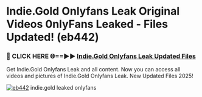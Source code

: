 # Indie.Gold Onlyfans Leak Original Videos 0nlyFans Leaked - Files Updated! (eb442)

<h3>🔴 CLICK HERE 🌐==►► <a href="https://tinyurl.com/3hn5wdd3" rel="nofollow">Indie.Gold Onlyfans Leak Updated Files</a></h3>

Get Indie.Gold Onlyfans Leak and all content. Now you can access all videos and pictures of Indie.Gold Onlyfans Leak. New Updated Files 2025!

[![eb442](https://i.imgur.com/4HnBqBT.gif)](https://tinyurl.com/3hn5wdd3)
indie.gold leaked onlyfans
